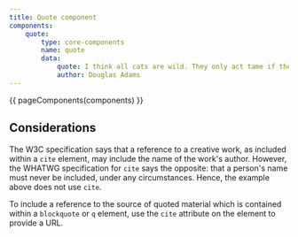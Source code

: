 ```yaml
---
title: Quote component
components:
    quote:
        type: core-components
        name: quote
        data:
            quote: I think all cats are wild. They only act tame if there's a saucer of milk in it for them.
            author: Douglas Adams
---
```


{{ pageComponents(components) }}

Considerations
--------------

The W3C specification says that a reference to a creative work, as included within a `cite` element, may include the name of the work's author. However, the WHATWG specification for `cite` says the opposite: that a person's name must never be included, under any circumstances. Hence, the example above does not use `cite`.

To include a reference to the source of quoted material which is contained within a `blockquote` or `q` element, use the `cite` attribute on the element to provide a URL.